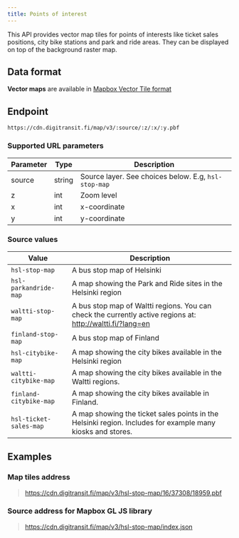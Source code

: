 ```yaml
---
title: Points of interest
---
```


This API provides vector map tiles for points of interests like ticket sales positions, city bike stations and park and ride areas. They can be displayed on top of the background raster map.

## Data format

**Vector maps** are available in [Mapbox Vector Tile format](https://github.com/mapbox/vector-tile-spec)

## Endpoint

`https://cdn.digitransit.fi/map/v3/:source/:z/:x/:y.pbf`

### Supported URL parameters

| Parameter     | Type           | Description                                              |
|---------------|----------------|----------------------------------------------------------|
| source        | string         | Source layer. See choices below. E.g, `hsl-stop-map`
| z             | int            | Zoom level
| x             | int            | x-coordinate
| y             | int            | y-coordinate

### Source values

| Value                  | Description                                              |
|------------------------|----------------------------------------------------------|
| `hsl-stop-map`         | A bus stop map of Helsinki
| `hsl-parkandride-map`  | A map showing the Park and Ride sites in the Helsinki region
| `waltti-stop-map`      | A bus stop map of Waltti regions. You can check the currently active regions at: http://waltti.fi/?lang=en
| `finland-stop-map`     | A bus stop map of Finland
| `hsl-citybike-map`     | A map showing the city bikes available in the Helsinki region
| `waltti-citybike-map`  | A map showing the city bikes available in the Waltti regions.
| `finland-citybike-map` | A map showing the city bikes available in Finland.
| `hsl-ticket-sales-map` | A map showing the ticket sales points in the Helsinki region. Includes for example many kiosks and stores.

## Examples

### Map tiles address

> https://cdn.digitransit.fi/map/v3/hsl-stop-map/16/37308/18959.pbf

### Source address for Mapbox GL JS library

> https://cdn.digitransit.fi/map/v3/hsl-stop-map/index.json
